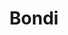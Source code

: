 ---
layout: child_layout/surfcams_replays
title: Bondi
permalink: /surfcams/bondi/replays/
user_type: public
premium: false

live_path: /surfcams/bondi/
live_stream:
live_stream_image:
live_stream_playlist:

replays_path: /surfcams/bondi/replays/
replays_surfcam_id: 2

theme: theme-public
---